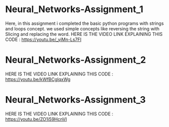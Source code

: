 # Neural_Networks-Assignment_1

Here, in this assignment i completed the basic python programs with strings and loops concept. 
 we used simple concepts like reversing the string with Slicing and replacing the word.
HERE IS THE VIDEO LINK EXPLAINING THIS CODE : https://youtu.be/_yiMn-Ls7FI

# Neural_Networks-Assignment_2

HERE IS THE VIDEO LINK EXPLAINING THIS CODE : https://youtu.be/kWfBCglqxWg

# Neural_Networks-Assignment_3
HERE IS THE VIDEO LINK EXPLAINING THIS CODE : https://youtu.be/ZO1i59HcnVI
